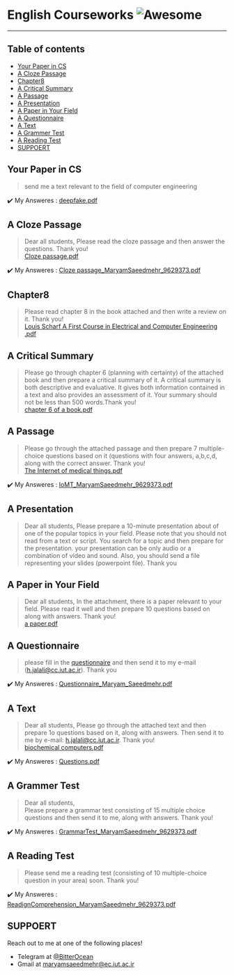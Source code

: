 # **English Courseworks** ![Awesome](https://cdn.rawgit.com/sindresorhus/awesome/d7305f38d29fed78fa85652e3a63e154dd8e8829/media/badge.svg)  

---
## **Table of contents**
- [Your Paper in CS](#Your-Paper-in-CS)
- [A Cloze Passage](#A-Cloze-Passage)
- [Chapter8](#Chapter8)
- [A Critical Summary](#A-Critical-Summary)
- [A Passage](#A-Passage)
- [A Presentation](#A-Presentation)
- [A Paper in Your Field](#A-Paper-in-Your-Field)
- [A Questionnaire](#A-Questionnaire)
- [A Text](#A-Text)
- [A Grammer Test](#A-Grammer-Test)
- [A Reading Test](#A-Reading-Test)
- [SUPPOERT](#SUPPOERT)


## **Your Paper in CS**  
> send me a text relevant to the field of computer engineering 

:heavy_check_mark: My Answeres : [deepfake.pdf](https://github.com/BitterOcean/IUT/files/4335498/deepfake.pdf)

## **A Cloze Passage**  
> Dear all students,
> Please read the cloze passage and then answer the questions. Thank you!  
> [Cloze passage.pdf](https://github.com/BitterOcean/IUT/files/4706228/Cloze.passage.pdf)  

:heavy_check_mark: My Answeres : [Cloze passage_MaryamSaeedmehr_9629373.pdf](https://github.com/BitterOcean/IUT/files/4859717/Cloze.passage_MaryamSaeedmehr_9629373.pdf)



## **Chapter8**  
> Please read chapter 8 in the book attached and then write a review on it. Thank you!  
> [Louis Scharf A First Course in Electrical and Computer Engineering  .pdf](https://github.com/BitterOcean/IUT/files/4706226/Louis.Scharf.A.First.Course.in.Electrical.and.Computer.Engineering.pdf)


## **A Critical Summary**
> Please go through chapter 6 (planning with certainty) of the attached book and then prepare a critical summary of it. A critical summary is both descriptive and evaluative. It gives both information contained in a text and also provides an assessment of it. Your summary should not be less than 500 words.Thank you!  
> [chapter 6 of a book.pdf](https://github.com/BitterOcean/IUT/files/4706225/chapter.6.of.a.book.pdf)


## **A Passage**
> Please go through the attached passage and then prepare 7 multiple-choice questions based on it (questions with four answers, a,b,c,d, along with the correct answer. Thank you!  
> [The Internet of medical things.pdf](https://github.com/BitterOcean/IUT/files/4706223/The.Internet.of.medical.things.pdf)  

:heavy_check_mark: My Answeres : [IoMT_MaryamSaeedmehr_9629373.pdf](https://github.com/BitterOcean/IUT/files/4868557/IoMT_MaryamSaeedmehr_9629373.pdf)



## **A Presentation**
> Dear all students,
> Please prepare a 10-minute presentation about of one of the popular topics in your field. Please note that you should not read from a text or script.  You search for a topic and then prepare for the presentation. your presentation can be  only audio or a combination of video and sound. Also, you should send a file representing your slides (powerpoint file). Thank you 


## **A Paper in Your Field**  
> Dear all students,
> In the attachment, there is a paper relevant to your field. Please read it well and then prepare 10 questions based on along with answers. Thank you!  
> [a paper.pdf](https://github.com/BitterOcean/IUT/files/4706221/a.paper.pdf)


## **A Questionnaire**  
> please fill in the <a href="https://forms.gle/j2KitzCS3tYWRkkEA">questionnaire</a> and then send it to my e-mail (h.jalali@cc.iut.ac.ir). Thank you  

:heavy_check_mark: My Answeres : <a href="https://github.com/BitterOcean/IUT/files/4706208/Questionnaire_Maryam_Saeedmehr.pdf">Questionnaire_Maryam_Saeedmehr.pdf</a>


## **A Text**   
> Dear all  students,
> Please go through the attached text and then prepare 1o questions based on  it, along with answers. Then send it to me by e-mail: h.jalali@cc.iut.ac.ir. Thank you!  
> [biochemical computers.pdf](https://github.com/BitterOcean/IUT/files/4706197/biochemical.computers.pdf)  


:heavy_check_mark: My Answeres : [Questions.pdf](https://github.com/BitterOcean/IUT/files/4706193/Questions.pdf)


## **A Grammer Test**   
> Dear all students,  
> Please prepare a grammar test consisting of 15 multiple choice questions and then send it to me, along with answers. Thank you!   


:heavy_check_mark: My Answeres : [GrammarTest_MaryamSaeedmehr_9629373.pdf](https://github.com/BitterOcean/IUT/files/4858994/GrammarTest_MaryamSaeedmehr_9629373.pdf)


## **A Reading Test**
> Please send me a reading test (consisting of 10 multiple-choice question in your area) soon. Thank you!  

:heavy_check_mark: My Answeres : [ReadignComprehension_MaryamSaeedmehr_9629373.pdf](https://github.com/BitterOcean/IUT/files/4869367/ReadignComprehension_MaryamSaeedmehr_9629373.pdf)


## **SUPPOERT**

Reach out to me at one of the following places!

- Telegram at <a href="https://t.me/BitterOcean" target="_blank">@BitterOcean</a>
- Gmail at <a href="mailto:maryamsaeedmehr@ec.iut.ac.ir" target="_blank">maryamsaeedmehr@ec.iut.ac.ir</a>
